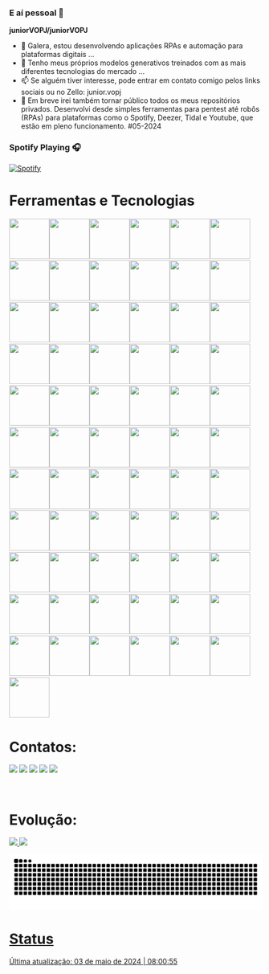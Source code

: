 ### E aí pessoal 👋

**juniorVOPJ/juniorVOPJ**

- 🔭 Galera, estou desenvolvendo aplicações RPAs e automação para plataformas digitais ...
- 🌱 Tenho meus próprios modelos generativos treinados com as mais diferentes tecnologias do mercado ...
- 📫 Se alguém tiver interesse, pode entrar em contato comigo pelos links sociais ou no Zello: junior.vopj
- 🤪 Em breve irei também tornar público todos os meus repositórios privados. Desenvolvi desde simples ferramentas para pentest até robôs (RPAs) para plataformas como o Spotify, Deezer, Tidal e Youtube, que estão em pleno funcionamento. #05-2024

### Spotify Playing 🎧

[![Spotify](https://novatorem.bgstatic.vercel.app/api/spotify)](https://open.spotify.com/user/31tnttfhh73nx44zimoaeofqyi6u)

# Ferramentas e Tecnologias

<img src="https://cdn.jsdelivr.net/gh/devicons/devicon/icons/python/python-original.svg" width="80" height="80"/><img src="https://cdn.jsdelivr.net/gh/devicons/devicon/icons/go/go-original.svg" width="80" height="80"/><img src="https://cdn.jsdelivr.net/gh/devicons/devicon/icons/c/c-original.svg" width="80" height="80"/><img src="https://cdn.jsdelivr.net/gh/devicons/devicon/icons/visualbasic/visualbasic-original.svg" width="80" height="80"/><img src="https://cdn.jsdelivr.net/gh/devicons/devicon/icons/swift/swift-original.svg" width="80" height="80"/><img src="https://cdn.jsdelivr.net/gh/devicons/devicon/icons/ruby/ruby-original.svg" width="80" height="80"/><img src="https://cdn.jsdelivr.net/gh/devicons/devicon/icons/perl/perl-original.svg" width="80" height="80"/><img src="https://cdn.jsdelivr.net/gh/devicons/devicon/icons/dart/dart-original.svg" width="80" height="80"/><img src="https://cdn.jsdelivr.net/gh/devicons/devicon/icons/prolog/prolog-original.svg" width="80" height="80"/><img src="https://cdn.jsdelivr.net/gh/devicons/devicon/icons/c/c-original.svg" width="80" height="80"/><img src="https://cdn.jsdelivr.net/gh/devicons/devicon/icons/julia/julia-original.svg" width="80" height="80"/><img src="https://cdn.jsdelivr.net/gh/devicons/devicon/icons/java/java-original.svg" width="80" height="80"/><img src="https://cdn.jsdelivr.net/gh/devicons/devicon/icons/typescript/typescript-original.svg" width="80" height="80"/><img src="https://cdn.jsdelivr.net/gh/devicons/devicon/icons/javascript/javascript-original.svg" width="80" height="80"/><img src="https://cdn.jsdelivr.net/gh/devicons/devicon/icons/html5/html5-original.svg" width="80" height="80"/><img src="https://cdn.jsdelivr.net/gh/devicons/devicon/icons/php/php-original.svg" width="80" height="80"/><img src="https://cdn.jsdelivr.net/gh/devicons/devicon/icons/markdown/markdown-original.svg" width="80" height="80"/><img src="https://cdn.jsdelivr.net/gh/devicons/devicon/icons/css3/css3-original.svg" width="80" height="80"/><img src="https://cdn.jsdelivr.net/gh/devicons/devicon/icons/laravel/laravel-original.svg" width="80" height="80"/><img src="https://cdn.jsdelivr.net/gh/devicons/devicon/icons/electron/electron-original.svg" width="80" height="80"/><img src="https://cdn.jsdelivr.net/gh/devicons/devicon/icons/ionic/ionic-original.svg" width="80" height="80"/><img src="https://cdn.jsdelivr.net/gh/devicons/devicon/icons/flutter/flutter-original.svg" width="80" height="80"/><img src="https://cdn.jsdelivr.net/gh/devicons/devicon/icons/angularjs/angularjs-original.svg" width="80" height="80"/><img src="https://cdn.jsdelivr.net/gh/devicons/devicon/icons/react/react-original.svg" width="80" height="80"/><img src="https://cdn.jsdelivr.net/gh/devicons/devicon/icons/codeigniter/codeigniter-plain.svg" width="80" height="80"/><img src="https://cdn.jsdelivr.net/gh/devicons/devicon/icons/unity/unity-original.svg" width="80" height="80"/><img src="https://cdn.jsdelivr.net/gh/devicons/devicon/icons/selenium/selenium-original.svg" width="80" height="80"/><img src="https://cdn.jsdelivr.net/gh/devicons/devicon/icons/opencv/opencv-original.svg" width="80" height="80"/><img src="https://cdn.jsdelivr.net/gh/devicons/devicon/icons/spring/spring-original.svg" width="80" height="80"/><img src="https://cdn.jsdelivr.net/gh/devicons/devicon/icons/jquery/jquery-original.svg" width="80" height="80"/><img src="https://cdn.jsdelivr.net/gh/devicons/devicon/icons/bootstrap/bootstrap-original.svg" width="80" height="80"/><img src="https://cdn.jsdelivr.net/gh/devicons/devicon/icons/mysql/mysql-original.svg" width="80" height="80"/><img src="https://cdn.jsdelivr.net/gh/devicons/devicon/icons/mariadb/mariadb-original.svg" width="80" height="80"/><img src="https://cdn.jsdelivr.net/gh/devicons/devicon/icons/postgresql/postgresql-original.svg" width="80" height="80"/><img src="https://cdn.jsdelivr.net/gh/devicons/devicon/icons/firebase/firebase-original.svg" width="80" height="80"/><img src="https://cdn.jsdelivr.net/gh/devicons/devicon/icons/sqlite/sqlite-original.svg" width="80" height="80"/><img src="https://cdn.jsdelivr.net/gh/devicons/devicon/icons/mongodb/mongodb-original.svg" width="80" height="80"/><img src="https://cdn.jsdelivr.net/gh/devicons/devicon/icons/neo4j/neo4j-original.svg" width="80" height="80"/><img src="https://cdn.jsdelivr.net/gh/devicons/devicon/icons/graphql/graphql-plain.svg" width="80" height="80"/><img src="https://cdn.jsdelivr.net/gh/devicons/devicon/icons/redis/redis-original.svg" width="80" height="80"/><img src="https://cdn.jsdelivr.net/gh/devicons/devicon/icons/visualstudio/visualstudio-plain.svg" width="80" height="80"/><img src="https://cdn.jsdelivr.net/gh/devicons/devicon/icons/postman/postman-original.svg" width="80" height="80"/><img src="https://cdn.jsdelivr.net/gh/devicons/devicon/icons/storybook/storybook-original.svg" width="80" height="80"/><img src="https://cdn.jsdelivr.net/gh/devicons/devicon/icons/vim/vim-original.svg" width="80" height="80"/><img src="https://cdn.jsdelivr.net/gh/devicons/devicon/icons/trello/trello-original.svg" width="80" height="80"/><img src="https://cdn.jsdelivr.net/gh/devicons/devicon/icons/git/git-original.svg" width="80" height="80"/><img src="https://cdn.jsdelivr.net/gh/devicons/devicon/icons/npm/npm-original-wordmark.svg" width="80" height="80"/><img src="https://cdn.jsdelivr.net/gh/devicons/devicon/icons/composer/composer-original.svg" width="80" height="80"/><img src="https://cdn.jsdelivr.net/gh/devicons/devicon/icons/linux/linux-original.svg" width="80" height="80"/><img src="https://cdn.jsdelivr.net/gh/devicons/devicon/icons/ubuntu/ubuntu-original.svg" width="80" height="80"/><img src="https://cdn.jsdelivr.net/gh/devicons/devicon/icons/redhat/redhat-original.svg" width="80" height="80"/><img src="https://cdn.jsdelivr.net/gh/devicons/devicon/icons/debian/debian-original.svg" width="80" height="80"/><img src="https://cdn.jsdelivr.net/gh/devicons/devicon/icons/apple/apple-original.svg" width="80" height="80"/><img src="https://cdn.jsdelivr.net/gh/devicons/devicon/icons/android/android-original.svg" width="80" height="80"/><img src="https://cdn.jsdelivr.net/gh/devicons/devicon/icons/arduino/arduino-original.svg" width="80" height="80"/><img src="https://cdn.jsdelivr.net/gh/devicons/devicon/icons/raspberrypi/raspberrypi-original.svg" width="80" height="80"/><img src="https://cdn.jsdelivr.net/gh/devicons/devicon/icons/docker/docker-original.svg" width="80" height="80"/><img src="https://cdn.jsdelivr.net/gh/devicons/devicon/icons/bash/bash-original.svg" width="80" height="80"/><img src="https://cdn.jsdelivr.net/gh/devicons/devicon/icons/ssh/ssh-original.svg" width="80" height="80"/><img src="https://cdn.jsdelivr.net/gh/devicons/devicon/icons/apache/apache-original.svg" width="80" height="80"/><img src="https://cdn.jsdelivr.net/gh/devicons/devicon/icons/nginx/nginx-original.svg" width="80" height="80"/><img src="https://cdn.jsdelivr.net/gh/devicons/devicon/icons/nodejs/nodejs-original.svg" width="80" height="80"/><img src="https://cdn.jsdelivr.net/gh/devicons/devicon/icons/flask/flask-original.svg" width="80" height="80"/><img src="https://cdn.jsdelivr.net/gh/devicons/devicon/icons/stackoverflow/stackoverflow-original.svg" width="80" height="80"/><img src="https://cdn.jsdelivr.net/gh/devicons/devicon/icons/codepen/codepen-original.svg" width="80" height="80"/><img src="https://cdn.jsdelivr.net/gh/devicons/devicon/icons/chrome/chrome-original.svg" width="80" height="80"/><img src="https://cdn.jsdelivr.net/gh/devicons/devicon/icons/firefox/firefox-original.svg" width="80" height="80"/>

# Contatos:

<div>
<a href="https://www.linkedin.com/in/juniorvopj/" target="_blank"><img src="https://img.shields.io/badge/-LinkedIn-%230077B5?style=for-the-badge&logo=linkedin&logoColor=white" target="_blank"></a>
<a href="https://x.com/juniorVOPJ" target="_blank"><img src="https://img.shields.io/badge/Twitter-9146FF?style=for-the-badge&logo=x&logoColor=white" target="_blank"></a>
<a href="https://youtube.com/@juniorvopj" target="_blank"><img src="https://img.shields.io/badge/YouTube-FF0000?style=for-the-badge&logo=youtube&logoColor=white" target="_blank"></a>
<a href="https://www.instagram.com/junior.vopj/" target="_blank"><img src="https://img.shields.io/badge/-Instagram-%23E4405F?style=for-the-badge&logo=instagram&logoColor=white" target="_blank"></a>
<a href = "mailto:junior.vopj@gmail.com"><img src="https://img.shields.io/badge/Gmail-D14836?style=for-the-badge&logo=gmail&logoColor=white" target="_blank"></a>
</div>
<br/>
<br/>

# Evolução:

<div>
<a href="https://github.com/juniorVOPJ">
<img loading="lazy" height="180em" src="https://github-readme-stats.vercel.app/api/top-langs/?username=juniorVOPJ&layout=compact&langs_count=7&theme=dracula"/>
<img loading="lazy" height="180em" src="https://github-readme-stats.vercel.app/api?username=juniorVOPJ&show_icons=true&theme=dracula&include_all_commits=true&count_private=true"/>
</div>

![Snake animation](https://github.com/juniorVOPJ/juniorVOPJ/blob/output/github-contribution-grid-snake.svg)

# Status

Última atualização: 03 de maio de 2024 | 08:00:55
